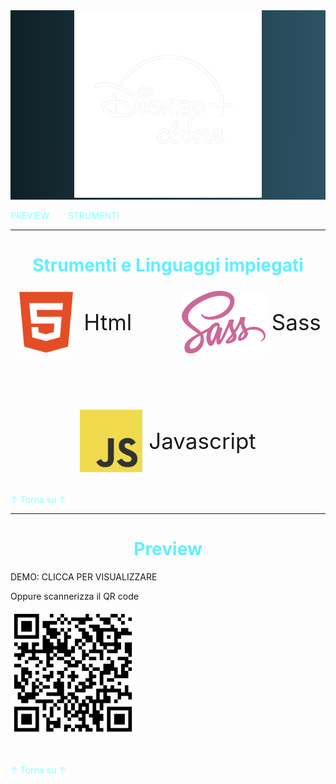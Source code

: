 <div align="center" style="background: linear-gradient(to right, #0f2027, #203a43, #2c5364); min-height: min-content;" id="home">
    <img src="assets/md-img/markdown-logo.png" width="300px">
</div>

<br>

<nav style="display: flex; gap: 30px; flex-wrap: wrap;">
    <a href="#demo" style="text-decoration: none; color: #8efeff;">PREVIEW</a>
    <a href="#demo" style="text-decoration: none; color: #8efeff;">STRUMENTI</a>
</nav>

---

<div align="center" id="#strumenti">
    <h1 id="demo" style="color: #60efff;">Strumenti e Linguaggi impiegati</h1>
</div>

<div style="display: flex; justify-content: center; gap: 80px; flex-wrap: wrap; margin-bottom: 30px">
    <div style="display: flex; align-items: center; height: 110px; gap: 10px;">
        <img src="assets/md-img/html-logo.webp" style="width: auto; height: 100px;">
        <p style="font-size: 35px">Html</p>
    </div>
    <div style="display: flex; align-items: center; height: 110px; gap: 10px;">
        <img src="assets/md-img/sass-logo.png" style="width: auto; height: 100px;">
        <p style="font-size: 35px">Sass</p>
    </div>
    <div style="display: flex; align-items: center; height: 110px; gap: 10px;">
        <img src="assets/md-img/javascript-logo.png" style="width: auto; height: 100px;">
        <p style="font-size: 35px">Javascript</p>
    </div>
</div>

<a href="#home" style="text-decoration: none; color: #8efeff;">&uarr; Torna su &uarr;</a>

---

<div align="center">
    <h1 id="demo" style="color: #60efff;">Preview</h1>
</div>

DEMO: <a href="https://disneypp.netlify.app/" style="text-decoration: none;">CLICCA PER VISUALIZZARE</a>

<p>Oppure scannerizza il QR code</p>
<img src="assets/md-img/qr.png" width="200px" style="margin-bottom: 30px;">

<a href="#home" style="text-decoration: none; color: #8efeff;">&uarr; Torna su &uarr;</a>